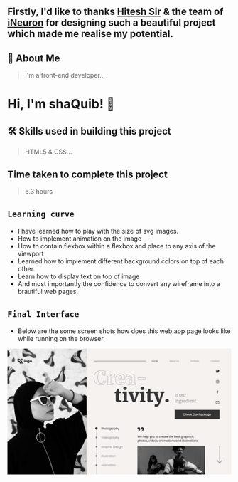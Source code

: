 ## Firstly, I'd like to thanks [Hitesh Sir](https://twitter.com/Hiteshdotcom) & the team of [iNeuron](https://ineuron.ai) for designing such a beautiful project which made me realise my potential.

## 🚀 About Me
>I'm a front-end developer...


# Hi, I'm shaQuib! 👋

## 🛠 Skills used in building this project
>HTML5 & CSS...

## Time taken to complete this project
> 5.3 hours

## `Learning curve`
 - I have learned how to play with the size of svg images.
 - How to implement animation on the image
 - How to contain flexbox within a flexbox and place to any axis of the viewport
 - Learned how to implement different background colors on top of each other.
 - Learn how to display text on top of image
 - And most importantly the confidence to convert any wireframe into a brautiful web pages.

## `Final Interface`

- Below are the some screen shots how does this web app page looks like while running on the browser.


![localimages](./thumbnail/Dance%20Home%20Page.png)


